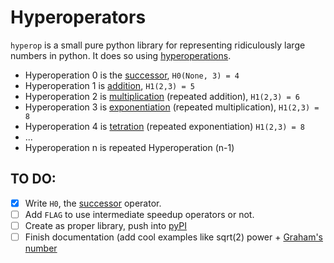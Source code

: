 # Hyperoperators

`hyperop` is a small pure python library for representing ridiculously large numbers in python. It does so using [hyperoperations](https://en.wikipedia.org/wiki/Hyperoperation).

+ Hyperoperation 0 is the [successor](https://en.wikipedia.org/wiki/Successor_function), `H0(None, 3) = 4`
+ Hyperoperation 1 is [addition](https://en.wikipedia.org/wiki/Addition), `H1(2,3) = 5`
+ Hyperoperation 2 is [multiplication](https://en.wikipedia.org/wiki/Multiplication) (repeated addition), `H1(2,3) = 6`
+ Hyperoperation 3 is [exponentiation](https://en.wikipedia.org/wiki/Exponentiation) (repeated multiplication), `H1(2,3) = 8`
+ Hyperoperation 4 is [tetration](https://en.wikipedia.org/wiki/Tetration) (repeated exponentiation) `H1(2,3) = 8`
+ ...
+ Hyperoperation n is repeated Hyperoperation (n-1)


## TO DO:

+ [x] Write `H0`, the [successor](https://en.wikipedia.org/wiki/Successor_function) operator.
+ [ ] Add `FLAG` to use intermediate speedup operators or not.
+ [ ] Create as proper library, push into [pyPI](http://peterdowns.com/posts/first-time-with-pypi.html)
+ [ ] Finish documentation (add cool examples like sqrt(2) power + [Graham's number](https://en.wikipedia.org/wiki/Graham%27s_number)